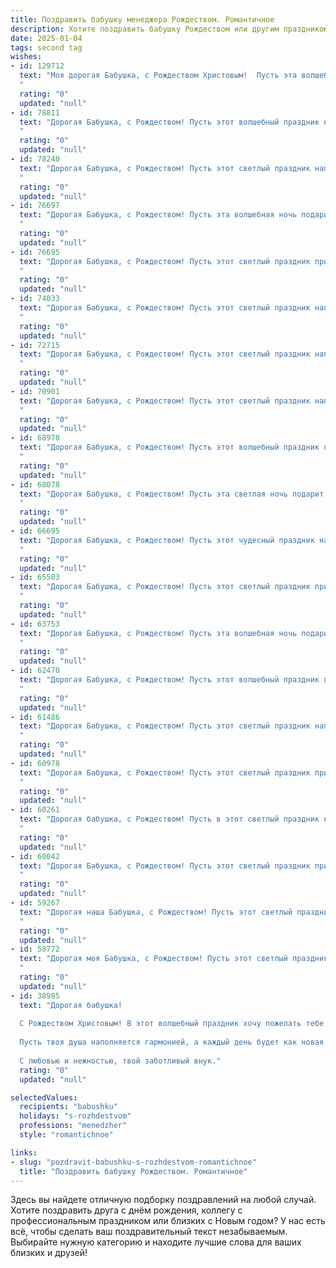```yaml
---
title: Поздравить бабушку менеджера Рождеством. Романтичное
description: Хотите поздравить бабушку Рождеством или другим праздником? Наш ИИ создаст незабываемое поздравление, а вы обязательно выделитесь среди других.  
date: 2025-01-04
tags: second tag
wishes:
- id: 129712
  text: "Моя дорогая Бабушка, с Рождеством Христовым!  Пусть эта волшебная ночь озарит Ваш дом теплым светом любви и наполнит сердце безмятежным счастьем.  Вы, как прекрасная зимняя сказка, освещаете нашу жизнь своей мудростью и нежностью.  Пусть все Ваши мечты исполнятся, а каждый день будет наполнен радостью и благополучием.  Крепкого Вам здоровья и долгих лет жизни!  Целую Вас крепко-крепко!
  "
  rating: "0"
  updated: "null"
- id: 78811
  text: "Дорогая Бабушка, с Рождеством! Пусть этот волшебный праздник наполнит Ваш дом теплом, светом и любовью.  Пусть каждый день приносит Вам радость, а мир вокруг  будет полон добра и чудесных мгновений.  Будьте счастливы, любимы и здоровы!
  "
  rating: "0"
  updated: "null"
- id: 78240
  text: "Дорогая Бабушка, с Рождеством! Пусть этот светлый праздник наполнит ваш дом теплом, уютом и любовью. Желаю Вам крепкого здоровья, радости и исполнения всех желаний. Пусть каждый день будет наполнен приятными моментами, а Ваша работа менеджера приносит Вам только удовлетворение и вдохновение.
  "
  rating: "0"
  updated: "null"
- id: 76697
  text: "Дорогая Бабушка, с Рождеством! Пусть эта волшебная ночь подарит тебе мир, уют и тепло, а Рождественская звезда осветит путь к счастью и любви.  Пусть каждый день наступающего года будет наполнен радостными событиями, а работа менеджера приносит тебе только удовлетворение и успех.  С любовью, твое [имя].
  "
  rating: "0"
  updated: "null"
- id: 76695
  text: "Дорогая Бабушка, с Рождеством! Пусть этот светлый праздник принесет в твою жизнь столько же тепла и любви, сколько ты дарила нам всю свою жизнь. Пусть каждый день будет наполнен радостью, а сердце - спокойствием и умиротворением.
  "
  rating: "0"
  updated: "null"
- id: 74033
  text: "Дорогая Бабушка, с Рождеством! Пусть этот светлый праздник наполнит Вашу жизнь теплом, радостью и любовью. Пусть  Ваше сердце  будет согрето заботой близких,  а  каждый день  будет полон  благополучия и  счастья.  С  праздником  Вас,  любимая  Бабушка!
  "
  rating: "0"
  updated: "null"
- id: 72715
  text: "Дорогая Бабушка, с Рождеством! Пусть этот светлый праздник наполнит Вашу жизнь теплом, любовью и добром! Пусть каждый день будет полон волшебства, а сердце - радости!
  "
  rating: "0"
  updated: "null"
- id: 70901
  text: "Дорогая Бабушка, с Рождеством! Пусть этот светлый праздник наполнит Вашу жизнь теплом, уютом и любовью. Пусть каждый день будет наполнен радостью, а в Вашем сердце всегда царит мир и благополучие.  Пусть звезды сияют Вам с небес, как Ваши глаза сияют для нас!
  "
  rating: "0"
  updated: "null"
- id: 68978
  text: "Дорогая Бабушка, с Рождеством! Пусть этот волшебный праздник принесет в твою жизнь тепло, уют и свет, как рождественская звезда. Пусть каждый день будет наполнен любовью, счастьем и добрыми делами, как в твоем прекрасном сердце, полном заботы и нежности.
  "
  rating: "0"
  updated: "null"
- id: 68078
  text: "Дорогая Бабушка, с Рождеством! Пусть эта светлая ночь подарит тебе тепло домашнего очага,  радость встречи с близкими,  исполнение самых светлых желаний.  Пусть твоя душа, такая же добрая и мудрая, как и ты сама, будет полна любви и спокойствия.  Счастья тебе, моя дорогая!
  "
  rating: "0"
  updated: "null"
- id: 66695
  text: "Дорогая Бабушка, с Рождеством! Пусть этот чудесный праздник наполнит Ваш дом теплом, любовью и светом. Желаю, чтобы в Вашей жизни всегда царила гармония и уют, как в самой уютной и волшебной сказке. Пусть каждый день будет наполнен радостью, а Вы оставайтесь всегда такой же милой, доброй и мудрой. С любовью!
  "
  rating: "0"
  updated: "null"
- id: 65503
  text: "Дорогая Бабушка, с Рождеством! Пусть этот светлый праздник принесет в вашу жизнь тепло, уют и волшебство. Пусть ваши глаза сияют от радости, а сердце наполнится любовью и нежностью. Счастья вам, крепкого здоровья и  много светлых, счастливых дней!
  "
  rating: "0"
  updated: "null"
- id: 63753
  text: "Дорогая Бабушка, с Рождеством! Пусть эта волшебная ночь подарит тебе мир, любовь и уют. Пусть твой дом будет наполнен теплом и счастьем, а сердце - радостью и надеждой. Пусть твоя менеджерская мудрость и талант всегда остаются с тобой, вдохновляя на новые свершения. С Рождеством тебя, любимая! ✨
  "
  rating: "0"
  updated: "null"
- id: 62470
  text: "Дорогая Бабушка, с Рождеством! Пусть этот волшебный праздник принесет в твою жизнь мир, любовь и чудесные мгновения. Ты – самая добрая и заботливая менеджер в моей жизни, и я так благодарен за все, чему ты меня научила.  Пусть твой  новый год будет полон счастья,  здоровья и исполнения желаний!
  "
  rating: "0"
  updated: "null"
- id: 61486
  text: "Дорогая Бабушка, с Рождеством! Пусть этот светлый праздник наполнит твою жизнь теплом, любовью и чудесными моментами. Пусть твоя душа, подобно Рождественской звезде, всегда сияет ярким светом, а сердце будет согрето заботой близких.  Пусть все твои мечты и желания исполнятся в этом году! 💖
  "
  rating: "0"
  updated: "null"
- id: 60978
  text: "Дорогая Бабушка, с Рождеством! Пусть этот светлый праздник принесет в Вашу жизнь тепло, любовь и радость. Желаю Вам крепкого здоровья, душевного покоя и много счастливых мгновений в кругу любимых.
  "
  rating: "0"
  updated: "null"
- id: 60261
  text: "Дорогая бабушка, с Рождеством! Пусть в этот светлый праздник любовь согревает ваше сердце, а уют и тепло царят в вашем доме.  Желаю вам крепкого здоровья, бесконечного счастья и исполнения всех желаний. Пусть Рождество подарит вам покой и радость, а новый год станет полон новых надежд и чудес!
  "
  rating: "0"
  updated: "null"
- id: 60042
  text: "Дорогая Бабушка, с Рождеством! Пусть этот светлый праздник принесет в Вашу жизнь тепло, радость и волшебство, как в те милые времена, когда Вы были молодой и прекрасной. Пускай рождественская звезда освещает Ваш путь, а ангел-хранитель оберегает от всех невзгод. С любовью и уважением, Ваш менеджер.
  "
  rating: "0"
  updated: "null"
- id: 59267
  text: "Дорогая наша Бабушка, с Рождеством! Пусть этот светлый праздник принесет тебе тепло и уют, а каждый день будет наполнен счастьем и любовью. Ты для нас – настоящая волшебница, которая создает вокруг себя атмосферу праздника и добра. Спасибо за твою бесконечную заботу и любовь, за мудрость, которую ты нам даришь. Желаем тебе крепкого здоровья,  счастья, исполнения всех желаний и, конечно же,  нескончаемой любви.
  "
  rating: "0"
  updated: "null"
- id: 58772
  text: "Дорогая моя Бабушка, с Рождеством! Пусть этот светлый праздник принесет тебе мир, любовь и тепло, как зимнее солнце, согревающее сердце. Пусть твой день будет наполнен радостью, а душа — спокойствием. Счастливого Рождества, милая моя!
  "
  rating: "0"
  updated: "null"
- id: 38985
  text: "Дорогая бабушка!
  
  С Рождеством Христовым! В этот волшебный праздник хочу пожелать тебе море любви и счастья. Пусть каждая снежинка, падающая с неба, приносит в твою жизнь тепло и радость. Ты — светлый лучик в нашем мире, и твоя мудрость всегда вдохновляет на свершения.
  
  Пусть твоя душа наполняется гармонией, а каждый день будет как новая страница счастливой книги. Желаю, чтобы в новом году судьба дарила тебе только положительные эмоции, новые впечатления и, конечно, много искренних улыбок.
  
  С любовью и нежностью, твой заботливый внук."
  rating: "0"
  updated: "null"

selectedValues:
  recipients: "babushku"
  holidays: "s-rozhdestvom"
  professions: "menedzher"
  style: "romantichnoe"

links:
- slug: "pozdravit-babushku-s-rozhdestvom-romantichnoe"
  title: "Поздравить бабушку Рождеством. Романтичное"
---
```


Здесь вы найдете отличную подборку поздравлений на любой случай.
Хотите поздравить друга с днём рождения, коллегу с профессиональным праздником или близких с Новым годом? У нас есть всё, чтобы сделать ваш поздравительный текст незабываемым. Выбирайте нужную категорию и находите лучшие слова для ваших близких и друзей!
